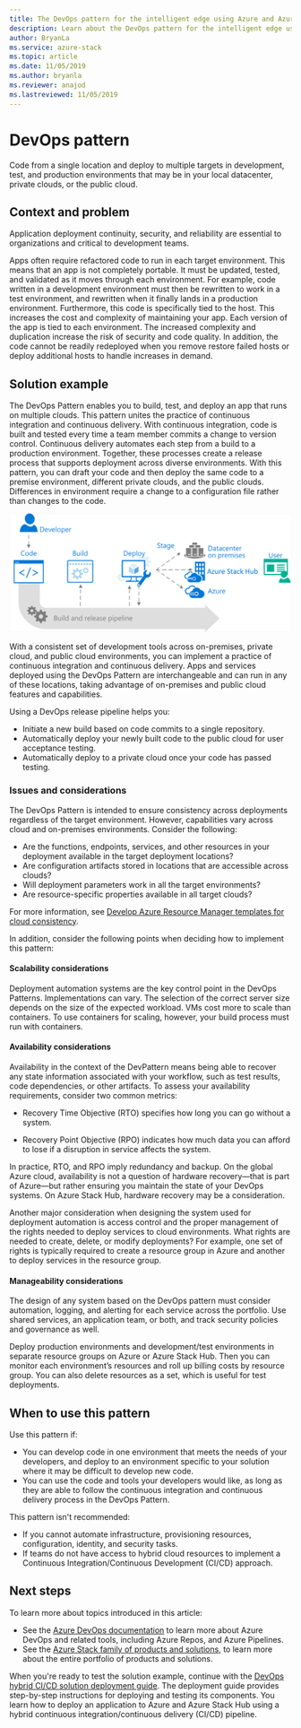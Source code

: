 ```yaml
---
title: The DevOps pattern for the intelligent edge using Azure and Azure Stack Hub.
description: Learn about the DevOps pattern for the intelligent edge using Azure and Azure Stack Hub. 
author: BryanLa
ms.service: azure-stack
ms.topic: article
ms.date: 11/05/2019
ms.author: bryanla
ms.reviewer: anajod
ms.lastreviewed: 11/05/2019
---
```


# DevOps pattern

Code from a single location and deploy to multiple targets in development, test, and production environments that may be in your local datacenter, private clouds, or the public cloud.

## Context and problem

Application deployment continuity, security, and reliability are essential to organizations and critical to development teams.

Apps often require refactored code to run in each target environment. This means that an app is not completely portable. It must be updated, tested, and validated as it moves through each environment. For example, code written in a development environment must then be rewritten to work in a test environment, and rewritten when it finally lands in a production environment. Furthermore, this code is specifically tied to the host. This increases the cost and complexity of maintaining your app. Each version of the app is tied to each environment. The increased complexity and duplication increase the risk of security and code quality. In addition, the code cannot be readily redeployed when you remove restore failed hosts or deploy additional hosts to handle increases in demand.

## Solution example

The DevOps Pattern enables you to build, test, and deploy an app that runs on multiple clouds. This pattern unites the practice of continuous integration and continuous delivery. With continuous integration, code is built and tested every time a team member commits a change to version control. Continuous delivery automates each step from a build to a production environment. Together, these processes create a release process that supports deployment across diverse environments. With this pattern, you can draft your code and then deploy the same code to a premise environment, different private clouds, and the public clouds. Differences in environment require a change to a configuration file rather than changes to the code.

![DevOps pattern](media/pattern-cicd-pipeline/hybrid-ci-cd.png)

With a consistent set of development tools across on-premises, private cloud, and public cloud environments, you can implement a practice of continuous integration and continuous delivery. Apps and services deployed using the DevOps Pattern are interchangeable and can run in any of these locations, taking advantage of on-premises and public cloud features and capabilities.

Using a DevOps release pipeline helps you:

- Initiate a new build based on code commits to a single repository.
- Automatically deploy your newly built code to the public cloud for user acceptance testing.
- Automatically deploy to a private cloud once your code has passed testing.

### Issues and considerations

The DevOps Pattern is intended to ensure consistency across deployments regardless of the target environment. However, capabilities vary across cloud and on-premises environments. Consider the following:

- Are the functions, endpoints, services, and other resources in your deployment available in the target deployment locations?
- Are configuration artifacts stored in locations that are accessible across clouds?
- Will deployment parameters work in all the target environments?
- Are resource-specific properties available in all target clouds?

For more information, see [Develop Azure Resource Manager templates for cloud consistency](https://docs.microsoft.com/azure/azure-resource-manager/templates-cloud-consistency).

In addition, consider the following points when deciding how to implement this pattern:

#### Scalability considerations

Deployment automation systems are the key control point in the DevOps Patterns. Implementations can vary. The selection of the correct server size depends on the size of the expected workload. VMs cost more to scale than containers. To use containers for scaling, however, your build process must run with containers.

#### Availability considerations

Availability in the context of the DevPattern means being able to recover any state information associated with your workflow, such as test results, code dependencies, or other artifacts. To assess your availability requirements, consider two common metrics:

-   Recovery Time Objective (RTO) specifies how long you can go without a system.

-   Recovery Point Objective (RPO) indicates how much data you can afford to lose if a disruption in service affects the system.

In practice, RTO, and RPO imply redundancy and backup. On the global Azure cloud, availability is not a question of hardware recovery—that is part of Azure—but rather ensuring you maintain the state of your DevOps systems. On Azure Stack Hub, hardware recovery may be a consideration.

Another major consideration when designing the system used for deployment automation is access control and the proper management of the rights needed to deploy services to cloud environments. What rights are needed to create, delete, or modify deployments? For example, one set of rights is typically required to create a resource group in Azure and another to deploy services in the resource group.

#### Manageability considerations

The design of any system based on the DevOps pattern must consider automation, logging, and alerting for each service across the portfolio. Use shared services, an application team, or both, and track security policies and governance as well.

Deploy production environments and development/test environments in separate resource groups on Azure or Azure Stack Hub. Then you can monitor each environment’s resources and roll up billing costs by resource group. You can also delete resources as a set, which is useful for test deployments.

## When to use this pattern

Use this pattern if:

- You can develop code in one environment that meets the needs of your developers, and deploy to an environment specific to your solution where it may be difficult to develop new code.
- You can use the code and tools your developers would like, as long as they are able to follow the continuous integration and continuous delivery process in the DevOps Pattern.

This pattern isn't recommended:

- If you cannot automate infrastructure, provisioning resources, configuration, identity, and security tasks.
- If teams do not have access to hybrid cloud resources to implement a Continuous Integration/Continuous Development (CI/CD) approach.

## Next steps

To learn more about topics introduced in this article:
- See the [Azure DevOps documentation](/azure/devops) to learn more about Azure DevOps and related tools, including Azure Repos, and Azure Pipelines.
- See the [Azure Stack family of products and solutions](/azure-stack), to learn more about the entire portfolio of products and solutions.

When you're ready to test the solution example, continue with the [DevOps hybrid CI/CD solution deployment guide](https://aka.ms/hybriddevopsdeploy). The deployment guide provides step-by-step instructions for deploying and testing its components. You learn how to deploy an application to Azure and Azure Stack Hub using a hybrid continuous integration/continuous delivery (CI/CD) pipeline.
